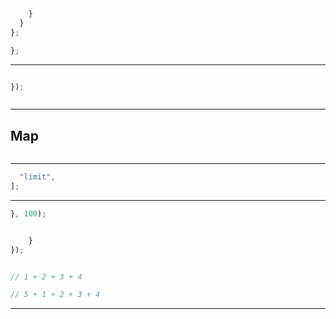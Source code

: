 



```js


    }
  }
};

};
```

---




```js

});

```



  ```js
  ```



---

## **Map**



```js


```

---






```js
  "limit",
];


```


---





```js
}, 100);
```

```js

    }
});
```

```js

// 1 + 2 + 3 + 4

// 5 + 1 + 2 + 3 + 4
```



---
